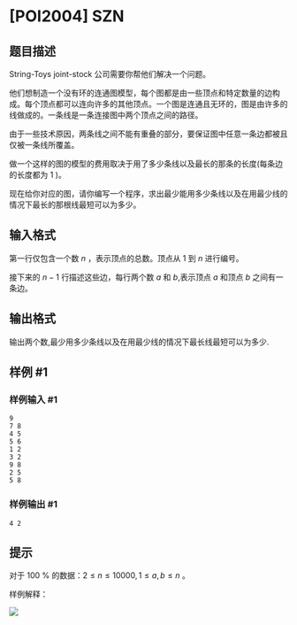 # [POI2004] SZN

## 题目描述

$\text{String-Toys joint-stock}$ 公司需要你帮他们解决一个问题。

他们想制造一个没有环的连通图模型，每个图都是由一些顶点和特定数量的边构成。每个顶点都可以连向许多的其他顶点。一个图是连通且无环的，图是由许多的线做成的。一条线是一条连接图中两个顶点之间的路径。

由于一些技术原因，两条线之间不能有重叠的部分，要保证图中任意一条边都被且仅被一条线所覆盖。

做一个这样的图的模型的费用取决于用了多少条线以及最长的那条的长度(每条边的长度都为 $1$ )。

现在给你对应的图，请你编写一个程序，求出最少能用多少条线以及在用最少线的情况下最长的那根线最短可以为多少。

## 输入格式

第一行仅包含一个数 $n$ ，表示顶点的总数。顶点从 $1$ 到 $n$ 进行编号。

接下来的 $n - 1$ 行描述这些边，每行两个数 $a$ 和 $b$,表示顶点 $a$ 和顶点 $b$ 之间有一条边。

## 输出格式

输出两个数,最少用多少条线以及在用最少线的情况下最长线最短可以为多少.

## 样例 #1

### 样例输入 #1
```
9
7 8
4 5
5 6
1 2
3 2
9 8
2 5
5 8
```

### 样例输出 #1

```
4 2
```

## 提示

对于 $100$ % 的数据：$2 \le n \le 10000,1 \le a,b \le n$ 。

样例解释：

![](https://cdn.luogu.com.cn/upload/image_hosting/00d4scv1.png)
